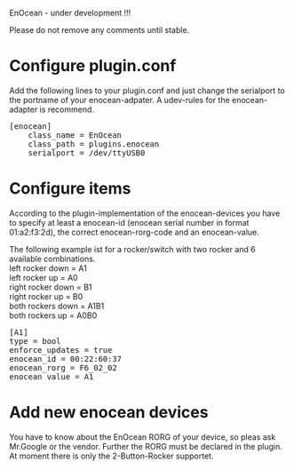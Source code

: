 EnOcean - under development !!!

Please do not remove any comments until stable.
  
Configure plugin.conf 
=
  
Add the following lines to your plugin.conf and just change the serialport to the portname of your enocean-adpater.
A udev-rules for the enocean-adapter is recommend.
  
<pre>
[enocean]
    class_name = EnOcean
    class_path = plugins.enocean
    serialport = /dev/ttyUSB0
</pre>
  
Configure items
=
  
According to the plugin-implementation of the enocean-devices you have to specify at least a enocean-id (enocean serial number in format 01:a2:f3:2d), the correct enocean-rorg-code and an enocean-value. 
   
The following example ist for a rocker/switch with two rocker and 6 available combinations.  
left rocker down = A1  
left rocker up = A0  
right rocker down = B1   
right rocker up = B0  
both rockers down = A1B1   
both rockers up = A0B0   

<pre>
[A1]
type = bool
enforce_updates = true
enocean_id = 00:22:60:37
enocean_rorg = F6_02_02
enocean_value = A1
</pre>
  
Add new enocean devices
=
  
You have to know about the EnOcean RORG of your device, so pleas ask Mr.Google or the vendor. Further the RORG must be declared in the plugin. At moment there is only the 2-Button-Rocker supportet.
  
